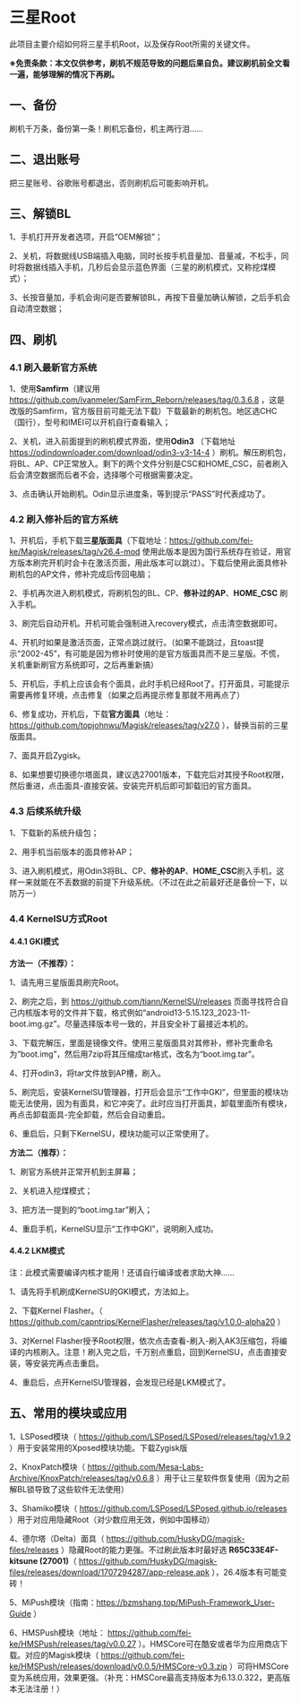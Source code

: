 # 三星Root

此项目主要介绍如何将三星手机Root，以及保存Root所需的关键文件。

**※免责条款：本文仅供参考，刷机不规范导致的问题后果自负。建议刷机前全文看一遍，能够理解的情况下再刷。**

## 一、备份

刷机千万条，备份第一条！刷机忘备份，机主两行泪……

## 二、退出账号

把三星账号、谷歌账号都退出，否则刷机后可能影响开机。

## 三、解锁BL

1、手机打开开发者选项，开启“OEM解锁”；

2、关机，将数据线USB端插入电脑，同时长按手机音量加、音量减，不松手，同时将数据线插入手机，几秒后会显示蓝色界面（三星的刷机模式，又称挖煤模式）；

3、长按音量加，手机会询问是否要解锁BL，再按下音量加确认解锁，之后手机会自动清空数据；

## 四、刷机

### 4.1 刷入最新官方系统

1、使用**Samfirm**（建议用 https://github.com/ivanmeler/SamFirm_Reborn/releases/tag/0.3.6.8 ，这是改版的Samfirm，官方版目前可能无法下载）下载最新的刷机包。地区选CHC（国行），型号和IMEI可以开机自行查看输入；

2、关机，进入前面提到的刷机模式界面，使用**Odin3** （下载地址 https://odindownloader.com/download/odin3-v3-14-4 ）刷机。解压刷机包，将BL、AP、CP正常放入。剩下的两个文件分别是CSC和HOME_CSC，前者刷入后会清空数据而后者不会，选择哪个可根据需要决定。

3、点击确认开始刷机。Odin显示进度条，等到提示“PASS”时代表成功了。

### 4.2 刷入修补后的官方系统

1、开机后，手机下载**三星版面具**（下载地址：https://github.com/fei-ke/Magisk/releases/tag/v26.4-mod 使用此版本是因为国行系统存在验证，用官方版本刷完开机时会卡在激活页面，用此版本可以跳过）。下载后使用此面具修补刷机包的AP文件，修补完成后传回电脑；

2、手机再次进入刷机模式，将刷机包的BL、CP、**修补过的AP**、**HOME_CSC** 刷入手机。

3、刷完后自动开机。开机可能会强制进入recovery模式，点击清空数据即可。

4、开机时如果是激活页面，正常点跳过就行。（如果不能跳过，且toast提示“2002-45”，有可能是因为修补时使用的是官方版面具而不是三星版。不慌，关机重新刷官方系统即可，之后再重新搞）

5、开机后，手机上应该会有个面具，此时手机已经Root了。打开面具，可能提示需要再修复环境，点击修复（如果之后再提示修复那就不用再点了）

6、修复成功，开机后，下载**官方面具**（地址： https://github.com/topjohnwu/Magisk/releases/tag/v27.0 ），替换当前的三星版面具。

7、面具开启Zygisk。

8、如果想要切换德尔塔面具，建议选27001版本，下载完后对其授予Root权限，然后重进，点击面具-直接安装。安装完开机后即可卸载旧的官方面具。

### 4.3 后续系统升级

1、下载新的系统升级包；

2、用手机当前版本的面具修补AP；

3、进入刷机模式，用Odin3将BL、CP、**修补的AP**、**HOME_CSC**刷入手机，这样一来就能在不丢数据的前提下升级系统。（不过在此之前最好还是备份一下，以防万一）

### 4.4 KernelSU方式Root

#### 4.4.1 GKI模式

**方法一（不推荐）：**

1、请先用三星版面具刷完Root。

2、刷完之后，到 https://github.com/tiann/KernelSU/releases 页面寻找符合自己内核版本号的文件并下载，格式例如“android13-5.15.123_2023-11-boot.img.gz”。尽量选择版本号一致的，并且安全补丁最接近本机的。

3、下载完解压，里面是镜像文件。使用三星版面具对其修补，修补完重命名为“boot.img”，然后用7zip将其压缩成tar格式，改名为“boot.img.tar”。

4、打开odin3，将tar文件放到AP槽，刷入。

5、刷完后，安装KernelSU管理器，打开后会显示“工作中GKI”，但里面的模块功能无法使用，因为有面具，和它冲突了。此时应当打开面具，卸载里面所有模块，再点击卸载面具-完全卸载，然后会自动重启。

6、重启后，只剩下KernelSU，模块功能可以正常使用了。

**方法二（推荐）：**

1、刷官方系统并正常开机到主屏幕；

2、关机进入挖煤模式；

3、把方法一提到的“boot.img.tar”刷入；

4、重启手机，KernelSU显示“工作中GKI”，说明刷入成功。

#### 4.4.2 LKM模式

注：此模式需要编译内核才能用！还请自行编译或者求助大神……

1、请先将手机刷成KernelSU的GKI模式，方法如上。

2、下载Kernel Flasher。（ https://github.com/capntrips/KernelFlasher/releases/tag/v1.0.0-alpha20 ）

3、对Kernel Flasher授予Root权限，依次点击查看-刷入-刷入AK3压缩包，将编译的内核刷入。注意！刷入完之后，千万别点重启，回到KernelSU，点击直接安装，等安装完再点击重启。

4、重启后，点开KernelSU管理器，会发现已经是LKM模式了。

## 五、常用的模块或应用

1、LSPosed模块（ https://github.com/LSPosed/LSPosed/releases/tag/v1.9.2 ）用于安装常用的Xposed模块功能。下载Zygisk版

2、KnoxPatch模块（ https://github.com/Mesa-Labs-Archive/KnoxPatch/releases/tag/v0.6.8 ）用于让三星软件恢复使用（因为之前解BL锁导致了这些软件无法使用）

3、Shamiko模块（ https://github.com/LSPosed/LSPosed.github.io/releases ）用于对应用隐藏Root（对少数应用无效，例如中国移动）

4、德尔塔（Delta）面具（ https://github.com/HuskyDG/magisk-files/releases ）隐藏Root的能力更强。不过刷此版本时最好选 **R65C33E4F-kitsune (27001)**（ https://github.com/HuskyDG/magisk-files/releases/download/1707294287/app-release.apk ），26.4版本有可能变砖！

5、MiPush模块（指南：https://bzmshang.top/MiPush-Framework_User-Guide ）

6、HMSPush模块（地址： https://github.com/fei-ke/HMSPush/releases/tag/v0.0.27 ）。HMSCore可在酷安或者华为应用商店下载。对应的Magisk模块（ https://github.com/fei-ke/HMSPush/releases/download/v0.0.5/HMSCore-v0.3.zip ）可将HMSCore变为系统应用，效果更强。（补充：HMSCore最高支持版本为6.13.0.322，更高版本无法注册！）